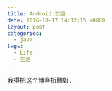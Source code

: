 ```yaml
---
title: Android:欢迎
date: 2016-10-17 14:12:15 +0800
layout: post
categories:
  - java
tags:
  - Life
  - 生活
---
```

我得把这个博客折腾好．